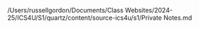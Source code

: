 /Users/russellgordon/Documents/Class Websites/2024-25/ICS4U/S1/quartz/content/source-ics4u/s1/Private Notes.md